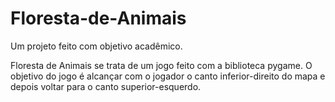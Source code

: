 # Floresta-de-Animais
Um projeto feito com objetivo acadêmico.

Floresta de Animais se trata de um jogo feito com a biblioteca pygame. 
O objetivo do jogo é alcançar com o jogador o canto inferior-direito do mapa e depois voltar para o canto superior-esquerdo.
